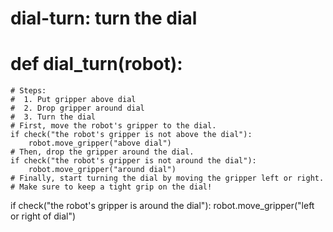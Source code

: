 

# dial-turn: turn the dial
# def dial_turn(robot):
    # Steps:
    #  1. Put gripper above dial
    #  2. Drop gripper around dial
    #  3. Turn the dial
    # First, move the robot's gripper to the dial.
    if check("the robot's gripper is not above the dial"):
        robot.move_gripper("above dial")
    # Then, drop the gripper around the dial.
    if check("the robot's gripper is not around the dial"):
        robot.move_gripper("around dial")
    # Finally, start turning the dial by moving the gripper left or right.
    # Make sure to keep a tight grip on the dial!
if check("the robot's gripper is around the dial"):
    robot.move_gripper("left or right of dial")